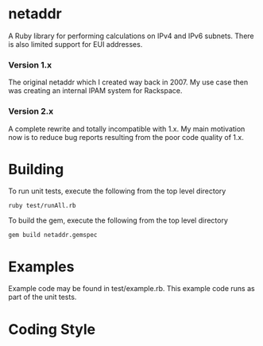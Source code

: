 # netaddr
A Ruby library for performing calculations on IPv4 and IPv6 subnets. There is also limited support for EUI addresses.

### Version 1.x
The original netaddr which I created way back in 2007. My use case then was creating an internal IPAM system
for Rackspace.

### Version 2.x
A complete rewrite and totally incompatible with 1.x. My main motivation now is to reduce bug reports
resulting from the poor code quality of 1.x.


# Building
To run unit tests, execute the following from the top level directory

	ruby test/runAll.rb

To build the gem, execute the following from the top level directory

	gem build netaddr.gemspec


# Examples
Example code may be found in test/example.rb. This example code runs as part of the unit tests.


# Coding Style
I use the following conventions:
* I use tabs for indention since tabs make it really easy to adjust indention widths on the fly.
* I do not follow rigid limits on line lengths. My editor auto-wraps so I add a line break where it feels appropriate.
* I'm not a fan of obfuscation. I prefer clear code over fancy code.
* I try to add sensible comments... mostly because I forget what the hell I was thinking 3 months down the road.


# Status
Rewrite complete. I plan to test a bit more internally to make sure I have things the way I want them before releasing
as 2.0.
